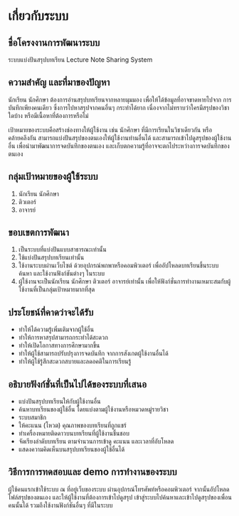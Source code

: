 # เกี่ยวกับระบบ

## ชื่อโครงงานการพัฒนาระบบ
ระบบแบ่งปันสรุปบทเรียน
​Lecture Note Sharing System

## ความสำคัญ และที่มาของปัญหา
นักเรียน นักศึกษา ต้องการอ่านสรุปบทเรียนจากหลายมุมมอง เพื่อให้ได้ข้อมูลที่อาจขาดหายไปจาก การบันทึกเพียงคนเดียว ซึ่งการไปหาสรุปจากคนอื่นๆ กระทำได้ยาก เนื่องจากไม่ทราบว่าใครมีสรุปของวิชา ใดบ้าง หรือมีเนื้อหาที่ต้องการหรือไม่

เป้าหมายของระบบคือสร้างช่องทางให้ผู้ใช้งาน เช่น นักศึกษา ที่มีการเรียนในวิชาเดียวกัน หรือคล้ายคลึงกัน สามารถแบ่งปันสรุปของตนเองให้ผู้ใช้งานท่านอื่นได้ และสามารถเข้าไปดูสรุปของผู้ใช้งานอื่น เพื่อนำมาพัฒนาการจดบันทึกของตนเอง และเก็บตกความรู้ที่อาจจะตกไประหว่างการจดบันทึกของตนเอง

## กลุ่มเป้าหมายของผู้ใช้ระบบ
1.	นักเรียน นักศึกษา
2.	ติวเตอร์
3.	อาจารย์

## ขอบเขตการพัฒนา
1.	เป็นระบบที่แบ่งปันแบบสาธารณะเท่านั้น
2.	ใช้แบ่งปันสรุปบทเรียนเท่านั้น
3.	ใช้งานระบบผ่านเว็บไซต์ ด้วยอุปกรณ์พกพาหรือคอมพิวเตอร์ เพื่ออัปโหลดบทเรียนขึ้นระบบ ค้นหา และใช้งานฟังก์ชันต่างๆ ในระบบ
4.	ผู้ใช้งานจะเป็นนักเรียน นักศึกษา ติวเตอร์ อาจารย์เท่านั้น เพื่อให้ฟังก์ชั่นการทำงานเหมาะสมกับผู้ใช้งานที่เป็นกลุ่มเป้าหมายมากที่สุด

## ประโยชน์ที่คาดว่าจะได้รับ
-	ทำให้ได้ความรู้เพิ่มเติมจากผู้ใช้อื่น
-	ทำให้การหาสรุปสามารถกระทำได้สะดวก
-	ทำให้เปิดโอกาสทางการศึกษามากขึ้น
-	ทำให้ผู้ใช้สามารถปรับปรุงการจดบันทึก จากการสังเกตผู้ใช้งานอื่นได้
-	ทำให้ผู้ใช้รู้สึกสะดวกสบายและลดอคติในการเรียนรู้

## อธิบายฟังก์ชั่นที่เป็นไปได้ของระบบที่เสนอ
-	แบ่งปันสรุปบทเรียนให้กับผู้ใช้งานอื่น
-	ค้นหาบทเรียนของผู้ใช้อื่น โดยแบ่งตามผู้ใช้งานหรือหมวดหมู่รายวิชา
-	ระบบสมาชิก
-	ให้คะแนน (โหวต) คุณภาพของบทเรียนที่ถูกแชร์
-	ทำเครื่องหมายติดดาวบนบทเรียนที่ผู้ใช้งานชื่นชอบ
-	จัดเรียงลำดับบทเรียน ตามจำนวนการเข้าดู คะแนน และเวลาที่อับโหลด
-	แสดงความคิดเห็นบนสรุปบทเรียนของผู้ใช้อื่นได้

## วิธีการการทดสอบและ demo การทำงานของระบบ
ผู้ใช้คนแรกเข้าใช้ระบบ ณ ที่อยู่เว็บของระบบ ผ่านอุปกรณ์โทรศัพท์หรือคอมพิวเตอร์ จากนั้นอัปโหลดไฟล์สรุปของตนเอง และให้ผู้ใช้งานที่ต้องการเข้าไปดูสรุป เข้าสู่ระบบไปค้นหาและเข้าไปดูสรุปของเพื่อนคนนั้นได้ รวมถึงใช้งานฟังก์ชันอื่นๆ ที่มีในระบบ
